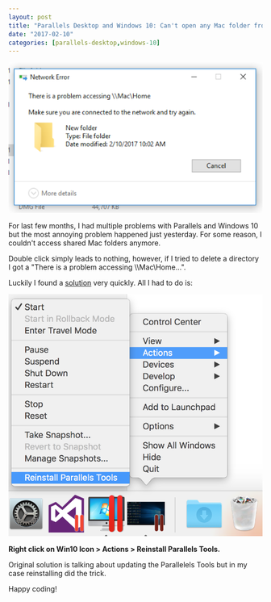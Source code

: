 ```yaml
---
layout: post
title: "Parallels Desktop and Windows 10: Can't open any Mac folder from Windows"
date: "2017-02-10"
categories: [parallels-desktop,windows-10]
---
```

![](/images/2017-02-10-parallels-desktop-and-windows-10-cant-open-any-mac-folder-from-windows/57.png)

For last few months, I had multiple problems with Parallels and Windows 10 but the most annoying problem happened just yesterday. For some reason, I couldn't access shared Mac folders anymore.

Double click simply leads to nothing, however, if I tried to delete a directory I got a "There is a problem accessing \\\\Mac\\Home...".

Luckily I found a [solution](https://forum.parallels.com/threads/windows-cannot-access-mac-home-desktop.336220/) very quickly. All I had to do is:

![](/images/2017-02-10-parallels-desktop-and-windows-10-cant-open-any-mac-folder-from-windows/53.png)

**Right click on Win10 Icon > Actions > Reinstall Parallels Tools.**

Original solution is talking about updating the Parallelels Tools but in my case reinstalling did the trick.

Happy coding!
